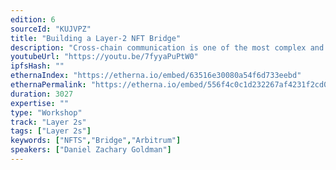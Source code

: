 ```yaml
---
edition: 6
sourceId: "KUJVPZ"
title: "Building a Layer-2 NFT Bridge"
description: "Cross-chain communication is one of the most complex and interesting parts of multi-chain development. In this workshop we’ll build out an NFT bridge from the ground up between Ethereum and Arbitrum covering all you need to know about bridging design and cross chain messaging. You’ll walk out with a set of smart contracts you can use to bridge your mainnet NFT collection along with way more than you ever wanted to know about bridging."
youtubeUrl: "https://youtu.be/7fyyaPuPtW0"
ipfsHash: ""
ethernaIndex: "https://etherna.io/embed/63516e30080a54f6d733eebd"
ethernaPermalink: "https://etherna.io/embed/556f4c0c1d232267af4231f2cd013fcf98ea1ca3e5e55edf1e0d5c7e34b21dd1"
duration: 3027
expertise: ""
type: "Workshop"
track: "Layer 2s"
tags: ["Layer 2s"]
keywords: ["NFTS","Bridge","Arbitrum"]
speakers: ["Daniel Zachary Goldman"]
---
```

